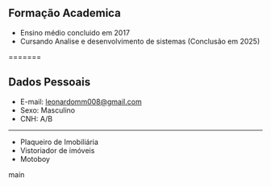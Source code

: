 
## Formação Academica

- Ensino médio concluido em 2017
- Cursando Analise e desenvolvimento de sistemas (Conclusão em 2025)

=======

## Dados Pessoais

- E-mail: leonardomm008@gmail.com
- Sexo: Masculino
- CNH: A/B

---

- Plaqueiro de Imobiliária 
- Vistoriador de imóveis
- Motoboy



main
